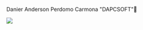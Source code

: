 Danier Anderson Perdomo Carmona "DAPCSOFT"👋

![](https://drive.google.com/drive/folders/1-5hfpt1_JeQCCIXxz6KnF9XZs_eaPpU8)




